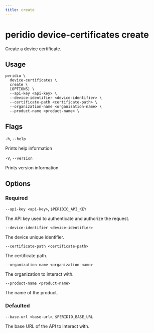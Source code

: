 ```yaml
---
title: create
---
```


# peridio device-certificates create

Create a device certificate.

## Usage

```
peridio \
  device-certificates \
  create \
  [OPTIONS] \
  --api-key <api-key> \
  --device-identifier <device-identifier> \
  --certificate-path <certificate-path> \
  --organization-name <organization-name> \
  --product-name <product-name> \
```

## Flags

`-h`, `--help`

Prints help information

`-V`, `--version`

Prints version information

## Options

### Required

`--api-key <api-key>`, `$PERIDIO_API_KEY`

The API key used to authenticate and authorize the request.

`--device-identifier <device-identifier>`

The device unique identifier.

`--certificate-path <certificate-path>`

The certificate path.

`--organization-name <organization-name>`

The organization to interact with.

`--product-name <product-name>`

The name of the product.

### Defaulted

`--base-url <base-url>`, `$PERIDIO_BASE_URL`

The base URL of the API to interact with.
